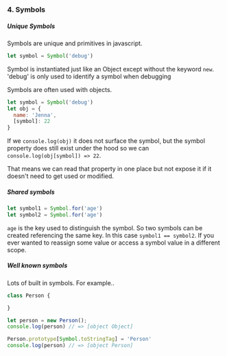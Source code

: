 ### 4. Symbols


##### Unique Symbols
Symbols are unique and primitives in javascript.

```javascript
let symbol = Symbol('debug')
```

Symbol is instantiated just like an Object except without the keyword `new`. 'debug' is only used to identify a symbol when debugging

Symbols are often used with objects.

```javascript
let symbol = Symbol('debug')
let obj = {
  name: 'Jenna',
  [symbol]: 22
}
```

If we `console.log(obj)` it does not surface the symbol, but the symbol property does still exist under the hood so we can `console.log(obj[symbol]) => 22`.

That means we can read that property in one place but not expose it if it doesn't need to get used or modified.


##### Shared symbols
```javascript
let symbol1 = Symbol.for('age')
let symbol2 = Symbol.for('age')
```

`age` is the key used to distinguish the symbol. So two symbols can be created referencing the same key. In this case `symbol1 == symbol2`. If you ever wanted to reassign some value or access a symbol value in a different scope.


##### Well known symbols
Lots of built in symbols. For example..

```javascript
class Person {

}

let person = new Person();
console.log(person) // => [object Object]

Person.prototype[Symbol.toStringTag] = 'Person'
console.log(person) // => [object Person]
```
